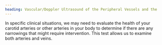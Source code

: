 ```yaml
---
heading: Vascular/Doppler Ultrasound of the Peripheral Vessels and the Carotid Arteries
---
```


In specific clinical situations, we may need to evaluate the health of your carotid arteries or other arteries in your body to determine if there are any narrowings that might require intervention.
This test allows us to examine both arteries and veins.
